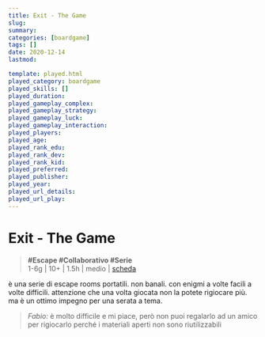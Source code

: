 ```yaml
---
title: Exit - The Game
slug: 
summary: 
categories: [boardgame]
tags: []
date: 2020-12-14
lastmod: 

template: played.html
played_category: boardgame
played_skills: []
played_duration: 
played_gameplay_complex: 
played_gameplay_strategy: 
played_gameplay_luck: 
played_gameplay_interaction: 
played_players: 
played_age: 
played_rank_edu: 
played_rank_dev: 
played_rank_kid: 
played_preferred: 
played_publisher: 
played_year: 
played_url_details: 
played_url_play: 
---
```


# Exit - The Game
> **#Escape #Collaborativo #Serie**   
> 1-6g | 10+ | 1.5h | medio | [scheda](https://www.boardgamegeek.com/boardgamefamily/36963/series-exit-game)   

è una serie di escape rooms portatili. non banali. con enigmi a volte facili a volte difficili. attenzione che una volta giocata non la potete rigiocare più. ma è un ottimo impegno per una serata a tema.

> *Fabio:*
> è molto difficile e mi piace, però non puoi regalarlo ad un amico per rigiocarlo perché i materiali aperti non sono riutilizzabili


